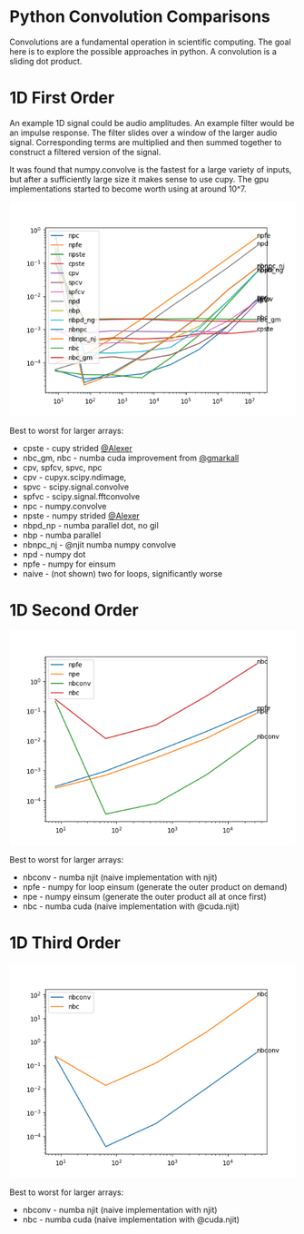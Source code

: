 # Python Convolution Comparisons

Convolutions are a fundamental operation in scientific computing.  The goal here is to explore the possible approaches in python.  A convolution is a sliding dot product.


# 1D First Order
An example 1D signal could be audio amplitudes.  An example filter would be an impulse response.  The filter slides over a window of the larger audio signal.  Corresponding terms are multiplied and then summed together to construct a filtered version of the signal.

It was found that numpy.convolve is the fastest for a large variety of inputs, but after a sufficiently large size it makes sense to use cupy.  The gpu implementations started to become worth using at around 10^7.

![1D, First Order](1d1o.png)

Best to worst for larger arrays:
*  cpste - cupy strided [@Alexer](https://github.com/alexer)
*  nbc_gm, nbc - numba cuda improvement from [@gmarkall](https://github.com/gmarkall)
*  cpv, spfcv, spvc, npc
  *  cpv - cupyx.scipy.ndimage,
  *  spvc - scipy.signal.convolve
  *  spfvc - scipy.signal.fftconvolve
  *  npc - numpy.convolve
*  npste - numpy strided [@Alexer](https://github.com/alexer)
*  nbpd_np - numba parallel dot, no gil
*  nbp - numba parallel
*  nbnpc_nj - @njit numba numpy convolve
*  npd - numpy dot
*  npfe - numpy for einsum
*  naive - (not shown) two for loops, significantly worse

# 1D Second Order

![1D, Second Order](1d2o.png)

Best to worst for larger arrays:
*  nbconv - numba njit (naive implementation with njit)
*  npfe - numpy for loop einsum (generate the outer product on demand)
*  npe - numpy einsum (generate the outer product all at once first)
*  nbc - numba cuda (naive implementation with @cuda.njit)

# 1D Third Order

![1D, Third Order](1d3o.png)

Best to worst for larger arrays:
*  nbconv - numba njit (naive implementation with njit)
*  nbc - numba cuda (naive implementation with @cuda.njit)
